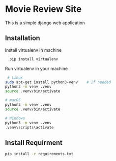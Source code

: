 
# Movie Review Site

This is a simple django web application 

## Installation

Install virtualenv in machine

```bash
  pip install virtualenv
```
    


 Run virtualenv in your machine

```bash
 # Linux
sudo apt-get install python3-venv    # If needed
python3 -m venv .venv
source .venv/bin/activate

# macOS
python3 -m venv .venv
source .venv/bin/activate

# Windows
python3 -m venv .venv
.venv\scripts\activate
```
    

## Install Requirment 
```bash
pip install -r requirements.txt


```

